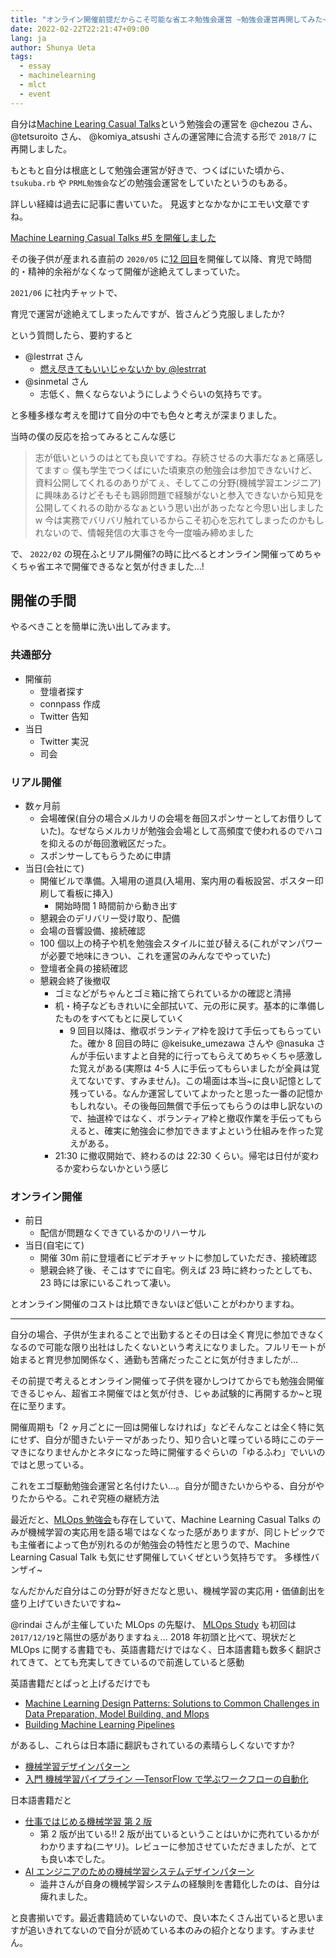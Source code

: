 ```yaml
---
title: "オンライン開催前提だからこそ可能な省エネ勉強会運営 ~勉強会運営再開してみた~"
date: 2022-02-22T22:21:47+09:00
lang: ja
author: Shunya Ueta
tags:
  - essay
  - machinelearning
  - mlct
  - event
---
```


自分は[Machine Learing Casual Talks](https://mlct.connpass.com/)という勉強会の運営を @chezou さん、 @tetsuroito さん、 @komiya_atsushi さんの運営陣に合流する形で `2018/7` に再開しました。

もともと自分は根底として勉強会運営が好きで、つくばにいた頃から、`tsukuba.rb` や `PRML勉強会`などの勉強会運営をしていたというのもある。

詳しい経緯は過去に記事に書いていた。
見返すとなかなかにエモい文章ですね。

[Machine Learning Casual Talks #5 を開催しました](/posts/2018-07-15)

その後子供が産まれる直前の `2020/05` に[12 回目](https://mlct.connpass.com/event/172550/)を開催して以降、育児で時間的・精神的余裕がなくなって開催が途絶えてしまっていた。

`2021/06` に社内チャットで、

育児で運営が途絶えてしまったんですが、皆さんどう克服しましたか?

という質問したら、要約すると

- @lestrrat さん
  - [燃え尽きてもいいじゃないか by @lestrrat](https://tokyo-2021.devrel.net/speakers/lestrrat/)
- @sinmetal さん
  - 志低く、無くならないようにしようぐらいの気持ちです。

と多種多様な考えを聞けて自分の中でも色々と考えが深まりました。

当時の僕の反応を拾ってみるとこんな感じ

> 志が低いというのはとても良いですね。存続させるの大事だなぁと痛感してます:relaxed:
> 僕も学生でつくばにいた頃東京の勉強会は参加できないけど、資料公開してくれるのありがてぇ、そしてこの分野(機械学習エンジニア) に興味あるけどそもそも鶏卵問題で経験がないと参入できないから知見を公開してくれるの助かるなぁという思い出があったなと今思い出しました w
> 今は実務でバリバリ触れているからこそ初心を忘れてしまったのかもしれないので、情報発信の大事さを今一度噛み締めました

で、 `2022/02` の現在ふとリアル開催?の時に比べるとオンライン開催ってめちゃくちゃ省エネで開催できるなと気が付きました...!

## 開催の手間

やるべきことを簡単に洗い出してみます。

### 共通部分

- 開催前
  - 登壇者探す
  - connpass 作成
  - Twitter 告知
- 当日
  - Twitter 実況
  - 司会

### リアル開催

- 数ヶ月前
  - 会場確保(自分の場合メルカリの会場を毎回スポンサーとしてお借りしていた)。なぜならメルカリが勉強会会場として高頻度で使われるのでハコを抑えるのが毎回激戦区だった。
  - スポンサーしてもらうために申請
- 当日(会社にて)
  - 開催ビルで準備。入場用の道具(入場用、案内用の看板設営、ポスター印刷して看板に挿入)
    - 開始時間 1 時間前から動き出す
  - 懇親会のデリバリー受け取り、配備
  - 会場の音響設備、接続確認
  - 100 個以上の椅子や机を勉強会スタイルに並び替える(これがマンパワーが必要で地味にきつい、これを運営のみんなでやっていた)
  - 登壇者全員の接続確認
  - 懇親会終了後撤収
    - ゴミなどがちゃんとゴミ箱に捨てられているかの確認と清掃
    - 机・椅子などもきれいに全部拭いて、元の形に戻す。基本的に準備したものをすべてもとに戻していく
      - 9 回目以降は、撤収ボランティア枠を設けて手伝ってもらっていた。確か 8 回目の時に @keisuke_umezawa さんや @nasuka さんが手伝いますよと自発的に行ってもらえてめちゃくちゃ感激した覚えがある(実際は 4-5 人に手伝ってもらいましたが全員は覚えてないです、すみません)。この場面は本当~に良い記憶として残っている。なんか運営していてよかったと思った一番の記憶かもしれない。その後毎回無償で手伝ってもらうのは申し訳ないので、抽選枠ではなく、ボランティア枠と撤収作業を手伝ってもらえると、確実に勉強会に参加できますよという仕組みを作った覚えがある。
    - 21:30 に撤収開始で、終わるのは 22:30 くらい。帰宅は日付が変わるか変わらないかという感じ

### オンライン開催

- 前日
  - 配信が問題なくできているかのリハーサル
- 当日(自宅にて)
  - 開催 30m 前に登壇者にビデオチャットに参加していただき、接続確認
  - 懇親会終了後、そこはすでに自宅。例えば 23 時に終わったとしても、23 時には家にいるこれって凄い。

とオンライン開催のコストは比類できないほど低いことがわかりますね。

---

自分の場合、子供が生まれることで出勤するとその日は全く育児に参加できなくなるので可能な限り出社はしたくないという考えになりました。フルリモートが始まると育児参加関係なく、通勤も苦痛だったことに気が付きましたが...

その前提で考えるとオンライン開催って子供を寝かしつけてからでも勉強会開催できるじゃん、超省エネ開催ではと気が付き、じゃあ試験的に再開するか~と現在に至ります。

開催周期も「2 ヶ月ごとに一回は開催しなければ」などそんなことは全く特に気にせず、自分が聞きたいテーマがあったり、知り合いと喋っている時にこのテーマきになりませんかとネタになった時に開催するぐらいの「ゆるふわ」でいいのではと思っている。

これをエゴ駆動勉強会運営と名付けたい...。自分が聞きたいからやる、自分がやりたからやる。これぞ究極の継続方法

最近だと、[MLOps 勉強会](https://mlops.connpass.com/event/)も存在していて、Machine Learning Casual Talks のみが機械学習の実応用を語る場ではなくなった感がありますが、同じトピックでも主催者によって色が別れるのが勉強会の特性だと思うので、Machine Learning Casual Talk も気にせず開催していくぜという気持ちです。
多様性バンザイ~

なんだかんだ自分はこの分野が好きだなと思い、機械学習の実応用・価値創出を盛り上げていきたいですね~

@rindai さんが主催していた MLOps の先駆け、 [MLOps Study](https://ml-ops.connpass.com/) も初回は `2017/12/19`と隔世の感がありますねぇ...
2018 年初頭と比べて、現状だと MLOps に関する書籍でも、英語書籍だけではなく、日本語書籍も数多く翻訳されてきて、とても充実してきているので前進していると感動

英語書籍だとぱっと上げるだけでも

- [Machine Learning Design Patterns: Solutions to Common Challenges in Data Preparation, Model Building, and Mlops](https://amzn.to/3t37gyR)
- [Building Machine Learning Pipelines](https://amzn.to/3t1WoRA)

があるし、これらは日本語に翻訳もされているの素晴らしくないですか?

- [機械学習デザインパターン](https://www.oreilly.co.jp/books/9784873119564/)
- [入門 機械学習パイプライン ―TensorFlow で学ぶワークフローの自動化](https://amzn.to/3JFEr1U)

日本語書籍だと

- [仕事ではじめる機械学習 第 2 版](https://amzn.to/352ZhJT)
  - 第 2 版が出ている!! 2 版が出ているということはいかに売れているかがわかりますね(ニヤリ)。レビューに参加させていただきましたが、とても良い本でした。
- [AI エンジニアのための機械学習システムデザインパターン](https://amzn.to/36yh0te)
  - 澁井さんが自身の機械学習システムの経験則を書籍化したのは、自分は痺れました。

と良書揃いです。最近書籍読めていないので、良い本たくさん出ていると思いますが追いきれてないので自分が読めている本のみの紹介となります。すみません。
